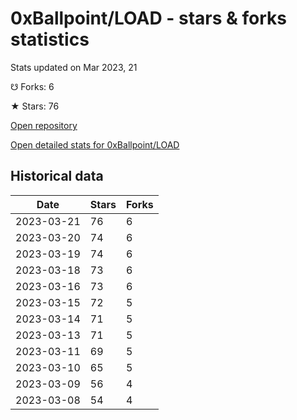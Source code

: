 # 0xBallpoint/LOAD - stars & forks statistics

Stats updated on Mar 2023, 21

☋ Forks: 6

★ Stars: 76

[Open repository](https://github.com/0xBallpoint/LOAD)

[Open detailed stats for 0xBallpoint/LOAD](https://reviewgithub.com/rep/0xBallpoint/LOAD)

## Historical data
| Date | Stars | Forks |
|------|-------|-------|
| 2023-03-21 | 76 | 6 | 
| 2023-03-20 | 74 | 6 | 
| 2023-03-19 | 74 | 6 | 
| 2023-03-18 | 73 | 6 | 
| 2023-03-16 | 73 | 6 | 
| 2023-03-15 | 72 | 5 | 
| 2023-03-14 | 71 | 5 | 
| 2023-03-13 | 71 | 5 | 
| 2023-03-11 | 69 | 5 | 
| 2023-03-10 | 65 | 5 | 
| 2023-03-09 | 56 | 4 | 
| 2023-03-08 | 54 | 4 | 

